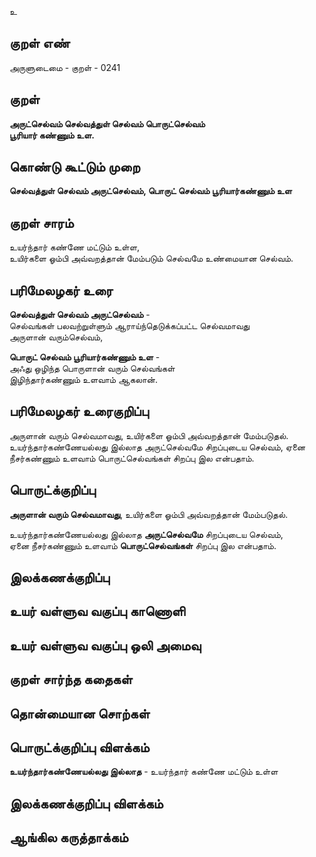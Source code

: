 உ

## குறள் எண் 

அருளுடைமை - குறள் - 0241  

## குறள் 

**அருட்செல்வம் செல்வத்துள் செல்வம் பொருட்செல்வம்  
பூரியார் கண்ணும் உள.**

## கொண்டு கூட்டும் முறை

**செல்வத்துள் செல்வம் அருட்செல்வம், பொருட் செல்வம் பூரியார்கண்ணும் உள**

## குறள் சாரம் 

உயர்ந்தார் கண்ணே மட்டும் உள்ள,  
உயிர்களை ஓம்பி அவ்வறத்தான் மேம்படும் செல்வமே உண்மையான செல்வம்.  

## பரிமேலழகர் உரை

**செல்வத்துள் செல்வம் அருட்செல்வம்** -  
செல்வங்கள் பலவற்றுள்ளும் ஆராய்ந்தெடுக்கப்பட்ட செல்வமாவது  
அருளான் வரும்செல்வம்,  

**பொருட் செல்வம் பூரியார்கண்ணும் உள** -  
அஃது ஒழிந்த பொருளான் வரும் செல்வங்கள்  
இழிந்தார்கண்ணும் உளவாம் ஆகலான்.

## பரிமேலழகர் உரைகுறிப்பு   

அருளான் வரும் செல்வமாவது, உயிர்களை ஓம்பி அவ்வறத்தான் மேம்படுதல்.  
உயர்ந்தார்கண்ணேயல்லது இல்லாத அருட்செல்வமே சிறப்புடைய செல்வம், ஏனை நீசர்கண்ணும் உளவாம் பொருட்செல்வங்கள் சிறப்பு இல என்பதாம்.  

## பொருட்க்குறிப்பு 

**அருளான் வரும் செல்வமாவது**, உயிர்களை ஓம்பி அவ்வறத்தான் மேம்படுதல்.  

உயர்ந்தார்கண்ணேயல்லது இல்லாத **அருட்செல்வமே** சிறப்புடைய செல்வம்,  
ஏனை நீசர்கண்ணும் உளவாம் **பொருட்செல்வங்கள்** சிறப்பு இல என்பதாம்.  

## இலக்கணக்குறிப்பு  


## உயர் வள்ளுவ வகுப்பு காணொளி


## உயர் வள்ளுவ வகுப்பு ஒலி அமைவு 

 
## குறள் சார்ந்த கதைகள் 


## தொன்மையான சொற்கள்


## பொருட்க்குறிப்பு விளக்கம்

**உயர்ந்தார்கண்ணேயல்லது இல்லாத** - உயர்ந்தார் கண்ணே மட்டும் உள்ள  

## இலக்கணக்குறிப்பு விளக்கம்


## ஆங்கில கருத்தாக்கம் 


